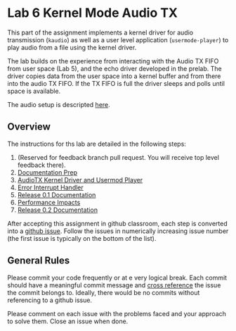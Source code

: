 # Lab 6 Kernel Mode Audio TX

This part of the assignment implements a kernel driver for audio
transmission (`kaudio`) as well as a user level application
(`usermode-player`) to play audio from a file using the kernel driver.

The lab builds on the experience from interacting with the Audio TX FIFO
from user space (Lab 5), and the echo driver developed in the
prelab. The driver copies data from the user space into a kernel
buffer and from there into the audio TX FIFO. If the TX FIFO is full the
driver sleeps and polls until space is available.

The audio setup is descripted [here](https://neu-ece-4534.github.io/audio.html).

## Overview

The instructions for ths lab are detailed in the following steps:

1.  (Reserved for feedback branch pull request. You will receive top level feedback there).
2.  [Documentation Prep](.github/STARTING_ISSUES/2.%20Documentation%20Prep.md)
3.  [AudioTX Kernel Driver and Usermod Player](.github/STARTING_ISSUES/3.%20AudioTX%20Kernel%20Driver%20and%20Usermod%20Player.md)
4.  [Error Interrupt Handler](.github/STARTING_ISSUES/4.%20Error%20Interrupt%20Handler.md)
5.  [Release 0.1 Documentation](.github/STARTING_ISSUES/5.%20Release%200.1%20Documentation.md)
6.  [Performance Impacts](.github/STARTING_ISSUES/6.%20Performance%20Impacts.md)
7.  [Release 0.2 Documentation](.github/STARTING_ISSUES/7.%20Release%200.2%20Documentation.md)

After accepting this assignment in github classroom, each step is converted into a [github issue](https://docs.github.com/en/issues). Follow the issues in numerically increasing issue number (the first issue is typically on the bottom of the list).

## General Rules

Please commit your code frequently or at e very logical break. Each commit should have a meaningful commit message and [cross reference](https://docs.github.com/en/get-started/writing-on-github/working-with-advanced-formatting/autolinked-references-and-urls#issues-and-pull-requests) the issue the commit belongs to. Ideally, there would be no commits without referencing to a github issue.

Please comment on each issue with the problems faced and your approach to solve them. Close an issue when done.
